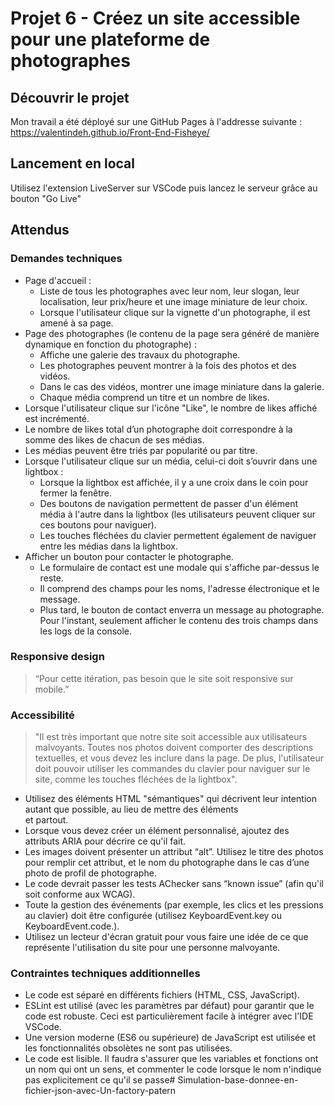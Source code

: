 # Projet 6 - Créez un site accessible pour une plateforme de photographes

## Découvrir le projet

Mon travail a été déployé sur une GitHub Pages à l'addresse suivante : https://valentindeh.github.io/Front-End-Fisheye/

## Lancement en local

Utilisez l'extension LiveServer sur VSCode puis lancez le serveur grâce au bouton "Go Live"

## Attendus

### Demandes techniques

- Page d'accueil :
    - Liste de tous les photographes avec leur nom, leur slogan, leur localisation, leur prix/heure et une image miniature de leur choix.
    - Lorsque l'utilisateur clique sur la vignette d'un photographe, il est amené à sa page.
- Page des photographes (le contenu de la page sera généré de manière dynamique en fonction du photographe) :
    - Affiche une galerie des travaux du photographe.
    - Les photographes peuvent montrer à la fois des photos et des vidéos.
    - Dans le cas des vidéos, montrer une image miniature dans la galerie.
    - Chaque média comprend un titre et un nombre de likes.
- Lorsque l'utilisateur clique sur l'icône "Like", le nombre de likes affiché est incrémenté.
- Le nombre de likes total d’un photographe doit correspondre à la somme des likes de chacun de ses médias.
- Les médias peuvent être triés par popularité ou par titre.
- Lorsque l'utilisateur clique sur un média, celui-ci doit s’ouvrir dans une lightbox :
    - Lorsque la lightbox est affichée, il y a une croix dans le coin pour fermer la fenêtre.
    - Des boutons de navigation permettent de passer d'un élément média à l'autre dans la lightbox (les utilisateurs peuvent cliquer sur ces boutons pour naviguer).
    - Les touches fléchées du clavier permettent également de naviguer entre les médias dans la lightbox.
- Afficher un bouton pour contacter le photographe.
    - Le formulaire de contact est une modale qui s'affiche par-dessus le reste.
    - Il comprend des champs pour les noms, l'adresse électronique et le message.
    - Plus tard, le bouton de contact enverra un message au photographe. Pour l'instant, seulement afficher le contenu des trois champs dans les logs de la console.


### Responsive design

>“Pour cette itération, pas besoin que le site soit responsive sur mobile.”


### Accessibilité

>"Il est très important que notre site soit accessible aux utilisateurs malvoyants. Toutes nos photos doivent comporter des descriptions textuelles, et vous devez les inclure dans la page. De plus, l'utilisateur doit pouvoir utiliser les commandes du clavier pour naviguer sur le site, comme les touches fléchées de la lightbox".

- Utilisez des éléments HTML "sémantiques" qui décrivent leur intention autant que possible, au lieu de mettre des éléments <div> et <span> partout.
- Lorsque vous devez créer un élément personnalisé, ajoutez des attributs ARIA pour décrire ce qu'il fait.
- Les images doivent présenter un attribut “alt”. Utilisez le titre des photos pour remplir cet attribut, et le nom du photographe dans le cas d’une photo de profil de photographe.
- Le code devrait passer les tests AChecker sans “known issue” (afin qu'il soit conforme aux WCAG).
- Toute la gestion des événements (par exemple, les clics et les pressions au clavier) doit être configurée (utilisez KeyboardEvent.key ou KeyboardEvent.code.).
- Utilisez un lecteur d'écran gratuit pour vous faire une idée de ce que représente l'utilisation du site pour une personne malvoyante.

### Contraintes techniques additionnelles

- Le code est séparé en différents fichiers (HTML, CSS, JavaScript).
- ESLint est utilisé (avec les paramètres par défaut) pour garantir que le code est robuste. Ceci est particulièrement facile à intégrer avec l'IDE VSCode.
- Une version moderne (ES6 ou supérieure) de JavaScript est utilisée et les fonctionnalités obsolètes ne sont pas utilisées.
- Le code est lisible. Il faudra s'assurer que les variables et fonctions ont un nom qui ont un sens, et commenter le code lorsque le nom n'indique pas explicitement ce qu'il se passe#   S i m u l a t i o n - b a s e - d o n n e e - e n - f i c h i e r - j s o n - a v e c - U n - f a c t o r y - p a t e r n  
 